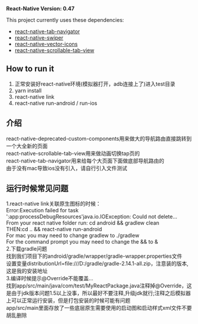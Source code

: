 **React-Native Version: 0.47**

This project currently uses these dependencies:
- [react-native-tab-navigator](https://github.com/exponentjs/react-native-tab-navigator)
- [react-native-swiper](https://github.com/leecade/react-native-swiper)
- [react-native-vector-icons](https://github.com/oblador/react-native-vector-icons)
- [react-native-scrollable-tab-view](https://github.com/skv-headless/react-native-scrollable-tab-view)


## How to run it
1. 正常安装好react-native环境(模拟器打开，adb连接上了)进入test目录
2. yarn install
3. react-native link
4. react-native run-android / run-ios

## 介绍
react-native-deprecated-custom-components用来做大的导航路由直接跳转到一个大全新的页面     
react-native-scrollable-tab-view用来做动画切换tap页的     
react-native-tab-navigator用来给每个大页面下面做底部导航路由的     
由于没有mac导致ios没有引入，请自行引入文件测试       


## 运行时候常见问题
1.react-native link关联原生图标的时候：     
Error:Execution failed for task ':app:processDebugResources'java.io.IOException: Could not delete...     
	From your react native folder run:	cd android && gradlew clean      
	THEN:cd .. && react-native run-android       
	For mac you may need to change gradlew to ./gradlew      
	For the command prompt you may need to change the && to &      
2.下载gradle问题     
找到我们项目下的android/gradle/wrapper/gradle-wrapper.properties文件     
设置变量distributionUrl=file\:///D:/gradle/gradle-2.14.1-all.zip，注意装的版本,这是我的安装地址      
3.编译时候提示@Override不能覆盖...      
找到app/src/main/java/com/test/MyReactPackage.java注释掉@Override，这是由于jdk版本问题1.5以上没事，所以最好不要注释,升级jdk就行;注释之后模拟器上可以正常运行安装，但是打包安装的时候可能有问题        
app/src/main里面存放了一些底层原生需要使用的启动图和启动样式xml文件不要胡乱删除        
